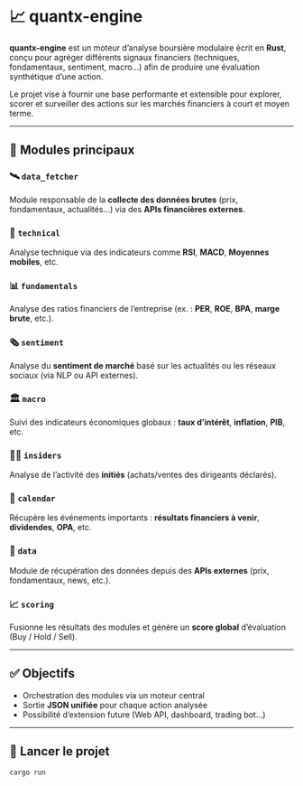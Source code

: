 # 📈 quantx-engine

**quantx-engine** est un moteur d’analyse boursière modulaire écrit en **Rust**, conçu pour agréger différents signaux financiers (techniques, fondamentaux, sentiment, macro...) afin de produire une évaluation synthétique d’une action.

Le projet vise à fournir une base performante et extensible pour explorer, scorer et surveiller des actions sur les marchés financiers à court et moyen terme.

---

## 🔧 Modules principaux

### 🛰️ `data_fetcher`
Module responsable de la **collecte des données brutes** (prix, fondamentaux, actualités...) via des **APIs financières externes**.

### 🧩 `technical`
Analyse technique via des indicateurs comme **RSI**, **MACD**, **Moyennes mobiles**, etc.

### 📊 `fundamentals`
Analyse des ratios financiers de l’entreprise (ex. : **PER**, **ROE**, **BPA**, **marge brute**, etc.).

### 🗞️ `sentiment`
Analyse du **sentiment de marché** basé sur les actualités ou les réseaux sociaux (via NLP ou API externes).

### 🏛️ `macro`
Suivi des indicateurs économiques globaux : **taux d’intérêt**, **inflation**, **PIB**, etc.

### 🧑‍💼 `insiders`
Analyse de l’activité des **initiés** (achats/ventes des dirigeants déclarés).

### 📆 `calendar`
Récupère les événements importants : **résultats financiers à venir**, **dividendes**, **OPA**, etc.

### 📡 `data`
Module de récupération des données depuis des **APIs externes** (prix, fondamentaux, news, etc.).

### 📈 `scoring`
Fusionne les résultats des modules et génère un **score global** d’évaluation (Buy / Hold / Sell).

---

## ✅ Objectifs

- Orchestration des modules via un moteur central
- Sortie **JSON unifiée** pour chaque action analysée
- Possibilité d’extension future (Web API, dashboard, trading bot...)

---

## 🚀 Lancer le projet

```bash
cargo run
